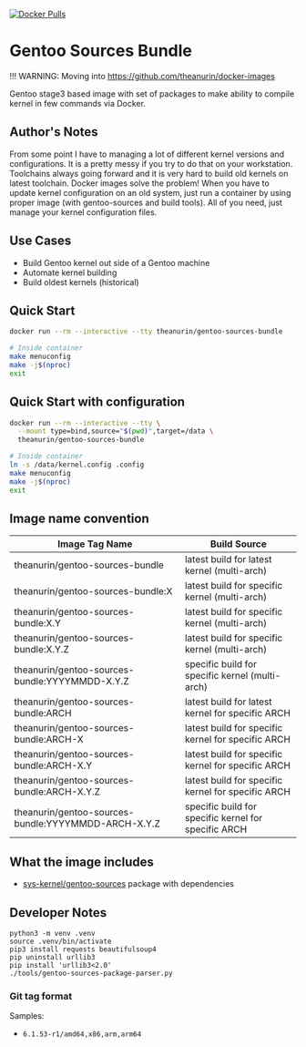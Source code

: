[![Docker Pulls](https://img.shields.io/docker/pulls/theanurin/gentoo-sources-bundle?label=Pulls)](https://hub.docker.com/r/theanurin/gentoo-sources-bundle)

# Gentoo Sources Bundle

!!! WARNING: Moving into https://github.com/theanurin/docker-images


Gentoo stage3 based image with set of packages to make ability to compile kernel in few commands via Docker.

## Author's Notes

From some point I have to managing a lot of different kernel versions and configurations.
It is a pretty messy if you try to do that on your workstation.
Toolchains always going forward and it is very hard to build old kernels on latest toolchain.
Docker images solve the problem! When you have to update kernel configuration on an old system, just run a container by using proper image (with gentoo-sources and build tools).
All of you need, just manage your kernel configuration files.

## Use Cases

* Build Gentoo kernel out side of a Gentoo machine
* Automate kernel building
* Build oldest kernels (historical)

## Quick Start

```bash
docker run --rm --interactive --tty theanurin/gentoo-sources-bundle

# Inside container
make menuconfig
make -j$(nproc)
exit
```


## Quick Start with configuration

```bash
docker run --rm --interactive --tty \
  --mount type=bind,source="$(pwd)",target=/data \ 
  theanurin/gentoo-sources-bundle

# Inside container
ln -s /data/kernel.config .config
make menuconfig
make -j$(nproc)
exit
```



## Image name convention

| Image Tag Name                                          | Build Source                                          |
|---------------------------------------------------------|-------------------------------------------------------|
| theanurin/gentoo-sources-bundle                         | latest build for latest kernel (multi-arch)           |
| theanurin/gentoo-sources-bundle:X                       | latest build for specific kernel (multi-arch)         |
| theanurin/gentoo-sources-bundle:X.Y                     | latest build for specific kernel (multi-arch)         |
| theanurin/gentoo-sources-bundle:X.Y.Z                   | latest build for specific kernel (multi-arch)         |
| theanurin/gentoo-sources-bundle:YYYYMMDD-X.Y.Z          | specific build for specific kernel (multi-arch)       |
| theanurin/gentoo-sources-bundle:ARCH                    | latest build for latest kernel for specific ARCH      |
| theanurin/gentoo-sources-bundle:ARCH-X                  | latest build for specific kernel for specific ARCH    |
| theanurin/gentoo-sources-bundle:ARCH-X.Y                | latest build for specific kernel for specific ARCH    |
| theanurin/gentoo-sources-bundle:ARCH-X.Y.Z              | latest build for specific kernel for specific ARCH    |
| theanurin/gentoo-sources-bundle:YYYYMMDD-ARCH-X.Y.Z     | specific build for specific kernel for specific ARCH  |

## What the image includes

* [sys-kernel/gentoo-sources](https://packages.gentoo.org/packages/sys-kernel/gentoo-sources) package with dependencies

## Developer Notes

```shell
python3 -m venv .venv
source .venv/bin/activate
pip3 install requests beautifulsoup4
pip uninstall urllib3
pip install 'urllib3<2.0'
./tools/gentoo-sources-package-parser.py
```

### Git tag format

Samples:

- `6.1.53-r1/amd64,x86,arm,arm64`
